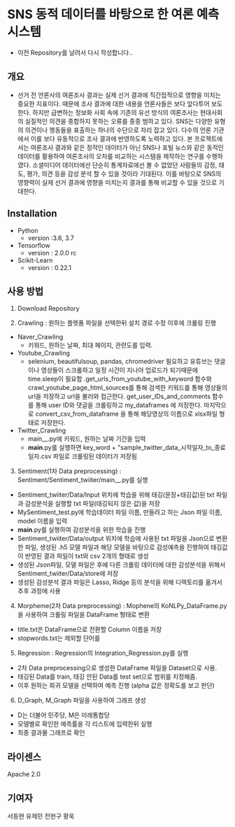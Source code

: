 # SNS 동적 데이터를 바탕으로 한 여론 예측 시스템
- 이전 Repository를 날려서 다시 작성합니다..

## 개요
- 선거 전 언론사의 여론조사 결과는 실제 선거 결과에 직간접적으로 영향을 미치는 중요한 지표이다. 때문에 조사 결과에 대한 내용을 언론사들은 보다 앞다투어 보도한다. 하지만 급변하는 정보화 사회 속에 기존의 유선 방식의 여론조사는 현대사회의 실질적인 의견을 종합하지 못하는 오류를 종종 범하고 있다. SNS는 다양한 유형의 의견이나 행동들을 표출하는 하나의 수단으로 자리 잡고 있다. 다수의 언론 기관에서 이를 보다 유동적으로 조사 결과에 반영하도록 노력하고 있다. 본 프로젝트에서는 여론조사 결과와 같은 정적인 데이터가 아닌 SNS나 포털 뉴스와 같은 동적인 데이터를 활용하여 여론조사의 오차를 비교하는 시스템을 제작하는 연구를 수행하였다. 소셜미디어 데이터에선 단순히 통계자료에선 볼 수 없었던 사람들의 감정, 태도, 평가, 의견 등을 감성 분석 할 수 있을 것이라 기대된다. 이를 바탕으로 SNS의 영향력이 실제 선거 결과에 영향을 미치는지 결과를 통해 비교할 수 있을 것으로 기대한다.


## Installation
* Python 
  * version :3.6, 3.7
* Tensorflow
  * version : 2.0.0 rc
* Scikit-Learn
  * version : 0.22.1


## 사용 방법
1. Download Repository 

2. Crawling : 원하는 플렛폼 파일을 선택한뒤 설치 경로 수정 이후에 크롤링 진행
 * Naver_Crawling
   * 키워드, 원하는 날짜, 최대 페이지, 관련도를 입력.
 * Youtube_Crawling
   * selenium, beautifulsoup, pandas, chromedriver 필요하고 유튜브는 댓글이나 영상들이 스크롤하고 일정 시간이 지나야 업로드가 되기때문에 time.sleep이 필요함 .get_urls_from_youtube_with_keyword 함수와 crawl_youtube_page_html_sources를 통해 검색한 키워드를 통해 영상들의 url을 저장하고 url을 불러와 접근한다. get_user_IDs_and_comments 함수를 통해 user ID와 댓글을 크롤링하고 my_dataframes 에 저장한다.  마지막으로 convert_csv_from_dataframe 을 통해 해당영상의 이름으로 xlsx파일 형태로 저장한다.
 * Twitter_Crawling 	
   * main__.py에 키워드, 원하는 날짜 기간을 입력
   * __main__.py를 실행하면 key_word + "sample_twitter_data_시작일자_to_종료일자.csv 파일로 크롤링된 데이터가 저장됨
  
3. Sentiment(1차 Data preprocessing) : Sentiment/Sentiment_twiiter/main__.py를 실행
 - Sentiment_twiiter/Data/Input 위치에 학습을 위해 태깅(문장+태깅값)된 txt 파일과 감성분석을 실행할 txt 파일(태깅되지 않은 값)을 저장
 - MySentiment_test.py에 학습데이터 파일 이름, 만들려고 하는 Json 파일 이름, model 이름을 입력
 - __main__.py를 실행하여 감성분석을 위한 학습을 진행
 - Sentiment_twiiter/Data/output 위치에 학습에 사용된 txt 파일을 Json으로 변환한 파일, 생성된 .h5 모델 파일과 해당 모델을 바탕으로 감성예측을 진행하여 태깅값이 반영된 결과 파일이 txt와 csv 2개의 형태로 생성
 - 생성된 Json파일, 모델 파일은 후에 다른 크롤링 데이터에 대한 감성분석을 위해서 Sentiment_twiiter/Data/store에 저장
 - 생성된 감성분석 결과 파일은 Lasso, Ridge 등의 분석을 위해 디렉토리를 옮겨서 추후 과정에 사용

4. Morpheme(2차 Data preprocessing) : Mophene의 KoNLPy_DataFrame.py을 사용하여 크롤링 파일을 DataFrame 형태로 변환
 - title.txt은 DataFrame으로 전환할 Column 이름을 저장
 - stopwords.txt는 제외할 단어를 

5. Regression : Regression의 Integration_Regression.py를 실행
 - 2차 Data preprocessing으로 생성한 DataFrame 파일을 Dataset으로 사용.
 - 태깅된 Data를 train, 태깅 안된 Data를 test set으로 범위를 지정해줌.
 - 이후 원하는 회귀 모델을 선택하여 예측 진행 (alpha 값은 정확도를 보고 판단)
 
6. D_Graph, M_Graph 파일을 사용하여 그래프 생성
 - D는 더불어 민주당, M은 미래통합당
 - 모델별로 확인한 예측률을 각 리스트에 입력한뒤 실행
 - 최종 결과물 그래프로 확인


## 라이센스
Apache 2.0


## 기여자
서동현
유제민
전현구
황욱
